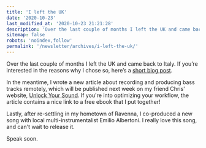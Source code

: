 ```yaml
---
title: 'I left the UK'
date: '2020-10-23'
last_modified_at: '2020-10-23 21:21:28'
description: 'Over the last couple of months I left the UK and came back to Italy.'
sitemap: false
robots: 'noindex,follow'
permalink: '/newsletter/archives/i-left-the-uk/'
---
```

Over the last couple of months I left the UK and came back to Italy. If you’re interested in the reasons why I chose so, here’s a [short blog post](https://simonesilvestroni.com/blog/back-to-the-future-leaving-the-uk).

In the meantime, I wrote a new article about recording and producing bass tracks remotely, which will be published next week on my friend Chris' website, [Unlock Your Sound](https://unlockyoursound.com). If you're into optimizing your workflow, the article contains a nice link to a free ebook that I put together!

Lastly, after re-settling in my hometown of Ravenna, I co-produced a new song with local multi-instrumentalist Emilio Albertoni. I really love this song, and can't wait to release it.

Speak soon.